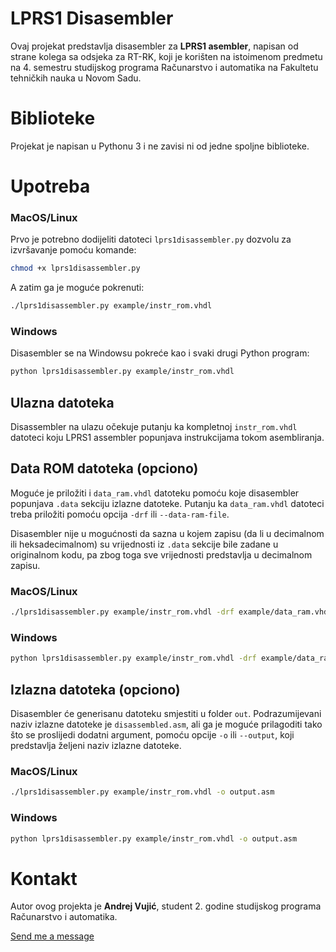# LPRS1 Disasembler

Ovaj projekat predstavlja disasembler za **LPRS1 asembler**, napisan od strane kolega sa odsjeka za RT-RK, koji je korišten na istoimenom predmetu na 4. semestru studijskog programa Računarstvo i automatika na Fakultetu tehničkih nauka u Novom Sadu.

# Biblioteke

Projekat je napisan u Pythonu 3 i ne zavisi ni od jedne spoljne biblioteke.

# Upotreba

### MacOS/Linux

Prvo je potrebno dodijeliti datoteci <code>lprs1disassembler.py</code> dozvolu za izvršavanje pomoću komande:<br>
```bash
chmod +x lprs1disassembler.py
```

A zatim ga je moguće pokrenuti:<br>
```bash
./lprs1disassembler.py example/instr_rom.vhdl
```

### Windows
Disasembler se na Windowsu pokreće kao i svaki drugi Python program:<br>
```bash
python lprs1disassembler.py example/instr_rom.vhdl
```

## Ulazna datoteka

Disassembler na ulazu očekuje putanju ka kompletnoj <code>instr_rom.vhdl</code> datoteci koju LPRS1 assembler popunjava instrukcijama tokom asembliranja.

## Data ROM datoteka (opciono)

Moguće je priložiti i <code>data_ram.vhdl</code> datoteku pomoću koje disasembler popunjava <code>.data</code> sekciju izlazne datoteke. Putanju ka <code>data_ram.vhdl</code> datoteci treba priložiti pomoću opcija <code>-drf</code> ili <code>--data-ram-file</code>.

Disasembler nije u mogućnosti da sazna u kojem zapisu (da li u decimalnom ili heksadecimalnom) su vrijednosti iz <code>.data</code> sekcije bile zadane u originalnom kodu, pa zbog toga sve vrijednosti predstavlja u decimalnom zapisu.

### MacOS/Linux
```bash
./lprs1disassembler.py example/instr_rom.vhdl -drf example/data_ram.vhdl
```

### Windows
```bash
python lprs1disassembler.py example/instr_rom.vhdl -drf example/data_ram.vhdl
```

## Izlazna datoteka (opciono)
Disasembler će generisanu datoteku smjestiti u folder <code>out</code>. Podrazumijevani naziv izlazne datoteke je <code>disassembled.asm</code>, ali ga je moguće prilagoditi tako što se proslijedi dodatni argument, pomoću opcije <code>-o</code> ili <code>--output</code>, koji predstavlja željeni naziv izlazne datoteke.

### MacOS/Linux
```bash
./lprs1disassembler.py example/instr_rom.vhdl -o output.asm
```

### Windows
```bash
python lprs1disassembler.py example/instr_rom.vhdl -o output.asm
```

# Kontakt

Autor ovog projekta je **Andrej Vujić**, student 2. godine studijskog programa Računarstvo i automatika.

<a href="mailto:vujicandrej366@gmail.com">Send me a message</a>

